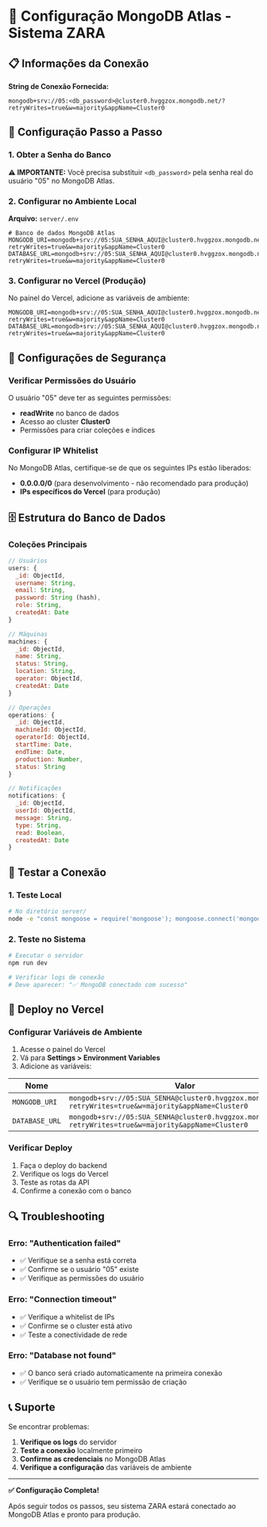 # 🍃 Configuração MongoDB Atlas - Sistema ZARA

## 📋 Informações da Conexão

**String de Conexão Fornecida:**
```
mongodb+srv://05:<db_password>@cluster0.hvggzox.mongodb.net/?retryWrites=true&w=majority&appName=Cluster0
```

## 🔧 Configuração Passo a Passo

### 1. Obter a Senha do Banco

**⚠️ IMPORTANTE:** Você precisa substituir `<db_password>` pela senha real do usuário "05" no MongoDB Atlas.

### 2. Configurar no Ambiente Local

**Arquivo:** `server/.env`
```env
# Banco de dados MongoDB Atlas
MONGODB_URI=mongodb+srv://05:SUA_SENHA_AQUI@cluster0.hvggzox.mongodb.net/?retryWrites=true&w=majority&appName=Cluster0
DATABASE_URL=mongodb+srv://05:SUA_SENHA_AQUI@cluster0.hvggzox.mongodb.net/?retryWrites=true&w=majority&appName=Cluster0
```

### 3. Configurar no Vercel (Produção)

No painel do Vercel, adicione as variáveis de ambiente:

```env
MONGODB_URI=mongodb+srv://05:SUA_SENHA_AQUI@cluster0.hvggzox.mongodb.net/?retryWrites=true&w=majority&appName=Cluster0
DATABASE_URL=mongodb+srv://05:SUA_SENHA_AQUI@cluster0.hvggzox.mongodb.net/?retryWrites=true&w=majority&appName=Cluster0
```

## 🔐 Configurações de Segurança

### Verificar Permissões do Usuário

O usuário "05" deve ter as seguintes permissões:
- **readWrite** no banco de dados
- Acesso ao cluster **Cluster0**
- Permissões para criar coleções e índices

### Configurar IP Whitelist

No MongoDB Atlas, certifique-se de que os seguintes IPs estão liberados:
- **0.0.0.0/0** (para desenvolvimento - não recomendado para produção)
- **IPs específicos do Vercel** (para produção)

## 🗄️ Estrutura do Banco de Dados

### Coleções Principais

```javascript
// Usuários
users: {
  _id: ObjectId,
  username: String,
  email: String,
  password: String (hash),
  role: String,
  createdAt: Date
}

// Máquinas
machines: {
  _id: ObjectId,
  name: String,
  status: String,
  location: String,
  operator: ObjectId,
  createdAt: Date
}

// Operações
operations: {
  _id: ObjectId,
  machineId: ObjectId,
  operatorId: ObjectId,
  startTime: Date,
  endTime: Date,
  production: Number,
  status: String
}

// Notificações
notifications: {
  _id: ObjectId,
  userId: ObjectId,
  message: String,
  type: String,
  read: Boolean,
  createdAt: Date
}
```

## 🧪 Testar a Conexão

### 1. Teste Local

```bash
# No diretório server/
node -e "const mongoose = require('mongoose'); mongoose.connect('mongodb+srv://05:SUA_SENHA@cluster0.hvggzox.mongodb.net/?retryWrites=true&w=majority&appName=Cluster0').then(() => console.log('✅ Conexão OK')).catch(err => console.error('❌ Erro:', err))"
```

### 2. Teste no Sistema

```bash
# Executar o servidor
npm run dev

# Verificar logs de conexão
# Deve aparecer: "✅ MongoDB conectado com sucesso"
```

## 🚀 Deploy no Vercel

### Configurar Variáveis de Ambiente

1. Acesse o painel do Vercel
2. Vá para **Settings > Environment Variables**
3. Adicione as variáveis:

| Nome | Valor |
|------|-------|
| `MONGODB_URI` | `mongodb+srv://05:SUA_SENHA@cluster0.hvggzox.mongodb.net/?retryWrites=true&w=majority&appName=Cluster0` |
| `DATABASE_URL` | `mongodb+srv://05:SUA_SENHA@cluster0.hvggzox.mongodb.net/?retryWrites=true&w=majority&appName=Cluster0` |

### Verificar Deploy

1. Faça o deploy do backend
2. Verifique os logs do Vercel
3. Teste as rotas da API
4. Confirme a conexão com o banco

## 🔍 Troubleshooting

### Erro: "Authentication failed"
- ✅ Verifique se a senha está correta
- ✅ Confirme se o usuário "05" existe
- ✅ Verifique as permissões do usuário

### Erro: "Connection timeout"
- ✅ Verifique a whitelist de IPs
- ✅ Confirme se o cluster está ativo
- ✅ Teste a conectividade de rede

### Erro: "Database not found"
- ✅ O banco será criado automaticamente na primeira conexão
- ✅ Verifique se o usuário tem permissão de criação

## 📞 Suporte

Se encontrar problemas:

1. **Verifique os logs** do servidor
2. **Teste a conexão** localmente primeiro
3. **Confirme as credenciais** no MongoDB Atlas
4. **Verifique a configuração** das variáveis de ambiente

---

**✅ Configuração Completa!**

Após seguir todos os passos, seu sistema ZARA estará conectado ao MongoDB Atlas e pronto para produção.
